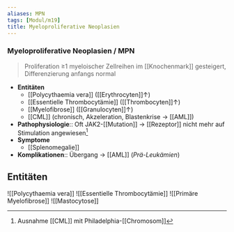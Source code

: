 ```yaml
---
aliases: MPN
tags: [Modul/m19]
title: Myeloproliferative Neoplasien
---
```

### Myeloproliferative Neoplasien / MPN
> Proliferation ≥1 myeloischer Zellreihen im [[Knochenmark]] gesteigert, Differenzierung anfangs normal
- **Entitäten**
	- [[Polycythaemia vera]] ([[Erythrocyten]]↑)
	- [[Essentielle Thrombocytämie]] ([[Thrombocyten]]↑)
	- [[Myelofibrose]] ([[Granulocyten]]↑)
	- [[CML]] (chronisch, Akzeleration, Blastenkrise → [[AML]])
- **Pathophysiologie**:: Oft JAK2-[[Mutation]] → [[Rezeptor]] nicht mehr auf Stimulation angewiesen[^1]
- **Symptome**
	- [[Splenomegalie]]
- **Komplikationen**:: Übergang → [[AML]] (*Prä-Leukämien*)

## Entitäten
![[Polycythaemia vera]]
![[Essentielle Thrombocytämie]]
![[Primäre Myelofibrose]]
![[Mastocytose]]

[^1]: Ausnahme [[CML]] mit Philadelphia-[[Chromosom]]
